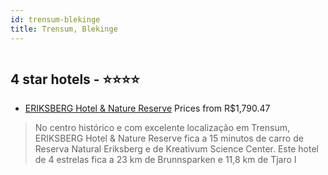 ```yaml
---
id: trensum-blekinge
title: Trensum, Blekinge
---
```


<center><img src="https://i.travelapi.com/hotels/18000000/17360000/17358000/17357933/d0885a7f_z.jpg" alt="" /></center>


##  4 star hotels - ⭐️⭐️⭐️⭐️

-    [ERIKSBERG Hotel & Nature Reserve](https://www.hurb.com/br/aud/https://www.hurb.com/br/hotels/trensum/eriksberg-hotel-nature-reserve-HT-E730?cmp=18055) Prices from R$1,790.47
   > No centro histórico e com excelente localização em Trensum, ERIKSBERG Hotel & Nature Reserve fica a 15 minutos de carro de Reserva Natural Eriksberg e de Kreativum Science Center.  Este hotel de 4 estrelas fica a 23 km de Brunnsparken e 11,8 km de Tjaro I
